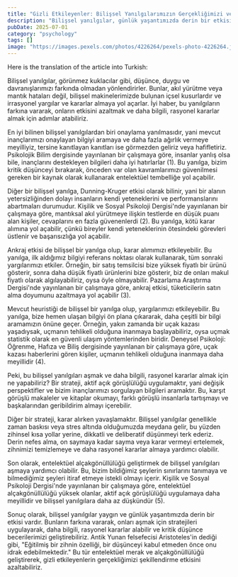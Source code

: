 ```yaml
---
title: "Gizli Etkileyenler: Bilişsel Yanılgılarımızın Gerçekliğimizi ve Karar Almamızı Nasıl Şekillendirdiği"
description: "Bilişsel yanılgılar, günlük yaşantımızda derin bir etkisi olan sistemli düşünme ve karar alma hatalarıdır. Onaylama yanılmasından Dunning-Kruger etkisine kadar, bu yanılgılar bizi yanlış yönlendirerek, önemli ayrıntıları gözden kaçırmaya ve kötü kararlar almaya yol açabilir. Bu makalede, bilişsel yanılgıların son bilimsel bulgularını inceleyeceğiz, nedenlerini, sonuçlarını ve bunları aşmak için stratejileri keşfedeceğiz."
pubDate: 2025-07-01
category: "psychology"
tags: []
image: "https://images.pexels.com/photos/4226264/pexels-photo-4226264.jpeg?auto=compress&cs=tinysrgb&h=650&w=940"
---
```


Here is the translation of the article into Turkish:




Bilişsel yanılgılar, görünmez kuklacılar gibi, düşünce, duygu ve davranışlarımızı farkında olmadan yönlendirirler. Bunlar, akıl yürütme veya mantık hataları değil, bilişsel makinelerimizde bulunan içsel kusurlardır ve irrasyonel yargılar ve kararlar almaya yol açarlar. İyi haber, bu yanılgıların farkına vararak, onların etkisini azaltmak ve daha bilgili, rasyonel kararlar almak için adımlar atabiliriz.

En iyi bilinen bilişsel yanılgılardan biri onaylama yanılmasıdır, yani mevcut inançlarımızı onaylayan bilgiyi aramaya ve daha fazla ağırlık vermeye meyilliyiz, tersine kanıtlayan kanıtları ise görmezden geliriz veya hafifletiriz. Psikolojik Bilim dergisinde yayınlanan bir çalışmaya göre, insanlar yanlış olsa bile, inançlarını destekleyen bilgileri daha iyi hatırlarlar (1). Bu yanılga, bizim kritik düşünceyi bırakarak, önceden var olan kavramlarımızı güvenilmesi gereken bir kaynak olarak kullanarak entelektüel tembelliğe yol açabilir.

Diğer bir bilişsel yanılga, Dunning-Kruger etkisi olarak bilinir, yani bir alanın yetersizliğinden dolayı insanların kendi yeteneklerini ve performanslarını abartmaları durumudur. Kişilik ve Sosyal Psikoloji Dergisi'nde yayınlanan bir çalışmaya göre, mantıksal akıl yürütmeye ilişkin testlerde en düşük puanı alan kişiler, cevaplarını en fazla güvenenlerdi (2). Bu yanılga, kötü karar alımına yol açabilir, çünkü bireyler kendi yeteneklerinin ötesindeki görevleri üstlenir ve başarısızlığa yol açabilir.

Ankraj etkisi de bilişsel bir yanılga olup, karar alımımızı etkileyebilir. Bu yanılga, ilk aldığımız bilgiyi referans noktası olarak kullanarak, tüm sonraki yargılarımızı etkiler. Örneğin, bir satış temsilcisi bize yüksek fiyatlı bir ürünü gösterir, sonra daha düşük fiyatlı ürünlerini bize gösterir, biz de onları makul fiyatlı olarak algılayabiliriz, oysa öyle olmayabilir. Pazarlama Araştırma Dergisi'nde yayınlanan bir çalışmaya göre, ankraj etkisi, tüketicilerin satın alma doyumunu azaltmaya yol açabilir (3).

Mevcut heuristiği de bilişsel bir yanılga olup, yargılarımızı etkileyebilir. Bu yanılga, bize hemen ulaşan bilgiyi ön plana çıkararak, daha çeşitli bir bilgi aramamızın önüne geçer. Örneğin, yakın zamanda bir uçak kazası yaşadıysak, uçmanın tehlikeli olduğuna inanmaya başlayabiliriz, oysa uçmak statistik olarak en güvenli ulaşım yöntemlerinden biridir. Deneysel Psikoloji: Öğrenme, Hafıza ve Biliş dergisinde yayınlanan bir çalışmaya göre, uçak kazası haberlerini gören kişiler, uçmanın tehlikeli olduğuna inanmaya daha meyillidir (4).

Peki, bu bilişsel yanılgıları aşmak ve daha bilgili, rasyonel kararlar almak için ne yapabiliriz? Bir strateji, aktif açık görüşlülüğü uygulamaktır, yani değişik perspektifler ve bizim inançlarımızı sorgulayan bilgileri aramaktır. Bu, karşıt görüşlü makaleler ve kitaplar okumayı, farklı görüşlü insanlarla tartışmayı ve başkalarından geribildirim almayı içerebilir.

Diğer bir strateji, karar alırken yavaşlamaktır. Bilişsel yanılgılar genellikle zaman baskısı veya stres altında olduğumuzda meydana gelir, bu yüzden zihinsel kısa yollar yerine, dikkatli ve deliberatif düşünmeyi terk ederiz. Derin nefes alma, on saymaya kadar sayma veya karar vermeyi ertelemek, zihnimizi temizlemeye ve daha rasyonel kararlar almaya yardımcı olabilir.

Son olarak, entelektüel alçakgönüllülüğü geliştirmek de bilişsel yanılgıları aşmaya yardımcı olabilir. Bu, bizim bildiğimiz şeylerin sınırlarını tanımaya ve bilmediğimiz şeyleri itiraf etmeye istekli olmayı içerir. Kişilik ve Sosyal Psikoloji Dergisi'nde yayınlanan bir çalışmaya göre, entelektüel alçakgönüllülüğü yüksek olanlar, aktif açık görüşlülüğü uygulamaya daha meyillidir ve bilişsel yanılgılara daha az düşkündür (5).

Sonuç olarak, bilişsel yanılgılar yaygın ve günlük yaşantımızda derin bir etkisi vardır. Bunların farkına vararak, onları aşmak için stratejileri uygulayarak, daha bilgili, rasyonel kararlar alabilir ve kritik düşünce becerilerimizi geliştirebiliriz. Antik Yunan felsefecisi Aristoteles'in dediği gibi, "Eğitilmiş bir zihnin özelliği, bir düşünceyi kabul etmeden önce onu idrak edebilmektedir." Bu tür entelektüel merak ve alçakgönüllülüğü geliştirerek, gizli etkileyenlerin gerçekliğimizi şekillendirme etkisini azaltabiliriz.